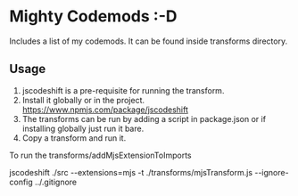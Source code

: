 # Mighty Codemods :-D

Includes a list of my codemods. It can be found inside transforms directory.


## Usage
1. jscodeshift is a pre-requisite for running the transform.
2. Install it globally or in the project. https://www.npmjs.com/package/jscodeshift
3. The transforms can be run by adding a script in package.json or if installing globally just run it bare.
4. Copy a transform and run it.

To run the transforms/addMjsExtensionToImports

jscodeshift ./src --extensions=mjs -t ./transforms/mjsTransform.js --ignore-config ../.gitignore


